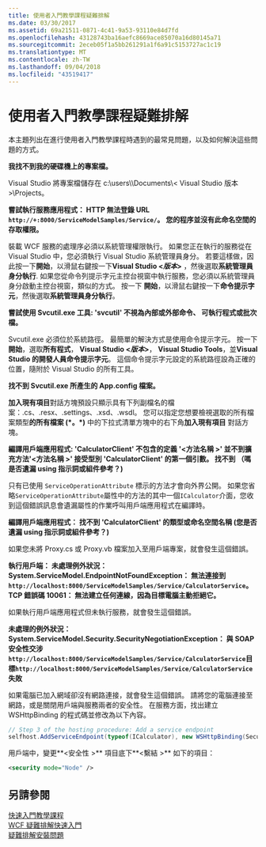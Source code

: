 ```yaml
---
title: 使用者入門教學課程疑難排解
ms.date: 03/30/2017
ms.assetid: 69a21511-0871-4c41-9a53-93110e84d7fd
ms.openlocfilehash: 43128743ba16aefc8669ace85070a16d80145a71
ms.sourcegitcommit: 2eceb05f1a5bb261291a1f6a91c5153727ac1c19
ms.translationtype: MT
ms.contentlocale: zh-TW
ms.lasthandoff: 09/04/2018
ms.locfileid: "43519417"
---
```

# <a name="troubleshooting-the-getting-started-tutorial"></a>使用者入門教學課程疑難排解
本主題列出在進行使用者入門教學課程時遇到的最常見問題，以及如何解決這些問題的方式。  
  
**我找不到我的硬碟機上的專案檔。**

 Visual Studio 將專案檔儲存在 c:\users\\<user name>\Documents\\< Visual Studio 版本\>\Projects。  
  
**嘗試執行服務應用程式： HTTP 無法登錄 URL `http://+:8000/ServiceModelSamples/Service/`。**
**您的程序並沒有此命名空間的存取權限。** 

 裝載 WCF 服務的處理序必須以系統管理權限執行。 如果您正在執行的服務從在 Visual Studio 中，您必須執行 Visual Studio 系統管理員身分。 若要這樣做，因此按一下**開始**，以滑鼠右鍵按一下**Visual Studio \<*版本*>**  ，然後選取**系統管理員身分執行**. 如果您從命令列提示字元主控台視窗中執行服務，您必須以系統管理員身分啟動主控台視窗，類似的方式。 按一下 **開始**，以滑鼠右鍵按一下**命令提示字元**，然後選取**系統管理員身分執行**。  
  
**嘗試使用 Svcutil.exe 工具: 'svcutil' 不視為內部或外部命令、 可執行程式或批次檔。**

 Svcutil.exe 必須位於系統路徑。 最簡單的解決方式是使用命令提示字元。 按一下 **開始**，選取**所有程式**， **Visual Studio \<*版本*>**， **Visual Studio Tools**，並**Visual Studio 的開發人員命令提示字元**。 這個命令提示字元設定的系統路徑設為正確的位置，隨附於 Visual Studio 的所有工具。  

**找不到 Svcutil.exe 所產生的 App.config 檔案。**

 **加入現有項目**對話方塊預設只顯示具有下列副檔名的檔案：.cs、.resx、.settings、.xsd、.wsdl。 您可以指定您想要檢視選取的所有檔案類型**的所有檔案 (\*。\*)** 中的下拉式清單方塊中的右下角**加入現有項目** 對話方塊。  


**編譯用戶端應用程式: 'CalculatorClient' 不包含的定義 '\<方法名稱 >' 並不到擴充方法'\<方法名稱 >' 接受型別 'CalculatorClient' 的第一個引數。 找不到 （嗎是否遺漏 using 指示詞或組件參考？)**  

只有已使用 `ServiceOperationAttribute` 標示的方法才會向外界公開。 如果您省略`ServiceOperationAttribute`屬性中的方法的其中一個`ICalculator`介面，您收到這個錯誤訊息會遺漏屬性的作業呼叫用戶端應用程式在編譯時。  

**編譯用戶端應用程式： 找不到 'CalculatorClient' 的類型或命名空間名稱 (您是否遺漏 using 指示詞或組件參考？)**

 如果您未將 Proxy.cs 或 Proxy.vb 檔案加入至用戶端專案，就會發生這個錯誤。  

**執行用戶端： 未處理例外狀況： System.ServiceModel.EndpointNotFoundException： 無法連接到`http://localhost:8000/ServiceModelSamples/Service/CalculatorService`。TCP 錯誤碼 10061： 無法建立任何連線，因為目標電腦主動拒絕它。**

如果執行用戶端應用程式但未執行服務，就會發生這個錯誤。  
  
**未處理的例外狀況： System.ServiceModel.Security.SecurityNegotiationException： 與 SOAP 安全性交涉`http://localhost:8000/ServiceModelSamples/Service/CalculatorService`目標`http://localhost:8000/ServiceModelSamples/Service/CalculatorService`失敗**  

如果電腦已加入網域卻沒有網路連接，就會發生這個錯誤。 請將您的電腦連接至網路，或是關閉用戶端與服務兩者的安全性。 在服務方面，找出建立 WSHttpBinding 的程式碼並修改為以下內容。  
  
```csharp
// Step 3 of the hosting procedure: Add a service endpoint  
selfhost.AddServiceEndpoint(typeof(ICalculator), new WSHttpBinding(SecurityMode.None), "CalculatorService");  
```

用戶端中，變更**\<安全性 >** 項目底下**\<繫結 >** 如下的項目：  
  
```xml
<security mode="Node" />  
```  

## <a name="see-also"></a>另請參閱  
 [快速入門教學課程](../../../docs/framework/wcf/getting-started-tutorial.md)  
 [WCF 疑難排解快速入門](../../../docs/framework/wcf/wcf-troubleshooting-quickstart.md)  
 [疑難排解安裝問題](../../../docs/framework/wcf/troubleshooting-setup-issues.md)
